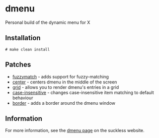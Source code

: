 # dmenu

Personal build of the dynamic menu for X

## Installation

```
# make clean install
```

## Patches

- [fuzzymatch](https://tools.suckless.org/dmenu/patches/fuzzymatch/) - adds support for fuzzy-matching
- [center](https://tools.suckless.org/dmenu/patches/center/) - centers dmenu in the middle of the screen
- [grid](https://tools.suckless.org/dmenu/patches/grid/) - allows you to render dmenu's entries in a grid
- [case-insensitive](https://tools.suckless.org/dmenu/patches/case-insensitive/) - changes case-insensitive item matching to default behaviour
- [border](https://tools.suckless.org/dmenu/patches/border/) - adds a border around the dmenu window

## Information

For more information, see the [dmenu page](https://tools.suckless.org/dmenu/) on the suckless website.
